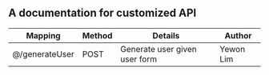## A documentation for customized API 

| Mapping | Method | Details  |  Author |
| ------ | --------------- |--------------- |--------------- |
| @/generateUser | POST | Generate user given user form | Yewon Lim |